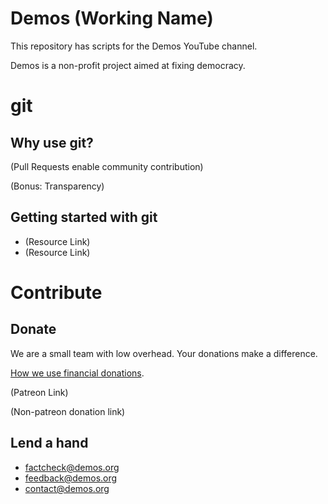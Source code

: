 # Demos (Working Name)

This repository has scripts for the Demos YouTube channel.

Demos is a non-profit project aimed at fixing democracy.

# git

## Why use git?

(Pull Requests enable community contribution)

(Bonus: Transparency)

## Getting started with git

* (Resource Link)
* (Resource Link)

# Contribute

## Donate

We are a small team with low overhead. Your donations make a difference.

[How we use financial donations](Link).

(Patreon Link)

(Non-patreon donation link)

## Lend a hand

* factcheck@demos.org
* feedback@demos.org
* contact@demos.org
